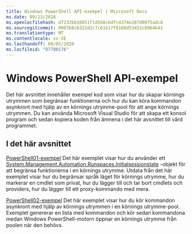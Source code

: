 ```yaml
---
title: Windows PowerShell API-exempel | Microsoft Docs
ms.date: 09/13/2016
ms.openlocfilehash: d7232bb16851f1d568cbdfc4374e287d0875adc8
ms.sourcegitcommit: 0907b8c6322d2c7c61b17f8168d53452c8964b41
ms.translationtype: MT
ms.contentlocale: sv-SE
ms.lasthandoff: 08/05/2020
ms.locfileid: "87780176"
---
```

# <a name="windows-powershell-api-samples"></a>Windows PowerShell API-exempel

Det här avsnittet innehåller exempel kod som visar hur du skapar körnings utrymmen som begränsar funktionerna och hur du kan köra kommandon asynkront med hjälp av en körnings utrymme-pool för att ange körnings utrymmen. Du kan använda Microsoft Visual Studio för att skapa ett konsol program och sedan kopiera koden från ämnena i det här avsnittet till värd programmet.

## <a name="in-this-section"></a>I det här avsnittet

[PowerShell01-exempel](./windows-powershell01-sample.md) Det här exemplet visar hur du använder ett [System.Management.Automation.Runspaces.Initialsessionstate](/dotnet/api/System.Management.Automation.Runspaces.InitialSessionState) -objekt för att begränsa funktionerna i en körnings utrymme. Utdata från det här exemplet visar hur du begränsar språk läget för körnings utrymme, hur du markerar en cmdlet som privat, hur du lägger till och tar bort cmdlets och providers, hur du lägger till ett proxy-kommando med mera.

[PowerShell02-exempel](./windows-powershell02-sample.md) Det här exemplet visar hur du kör kommandon asynkront med hjälp av körnings utrymmen i en körnings utrymme-pool. Exemplet genererar en lista med kommandon och kör sedan kommandona medan Windows PowerShell-motorn öppnar en körnings utrymme från poolen när den behövs.
